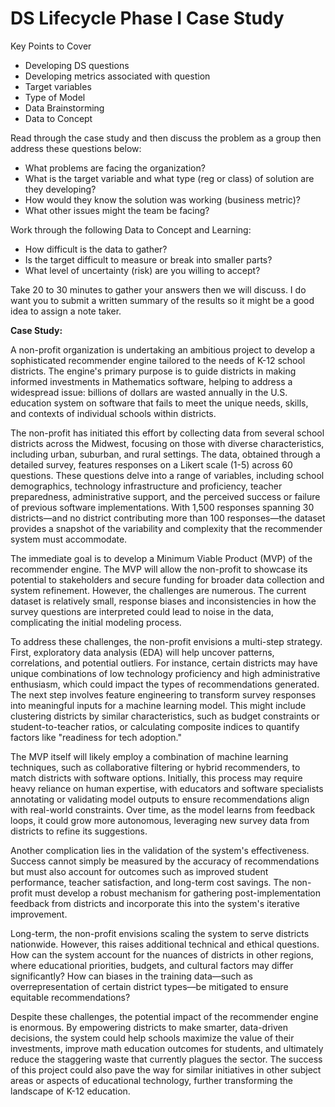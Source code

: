 # DS Lifecycle Phase I Case Study

Key Points to Cover
* Developing DS questions
* Developing metrics associated with question
* Target variables 
* Type of Model 
* Data Brainstorming
* Data to Concept

Read through the case study and then discuss the problem as a group then address these questions below: 
* What problems are facing the organization?  
* What is the target variable and what type (reg or class) of solution are they developing? 
* How would they know the solution was working (business metric)?
* What other issues might the team be facing? 

Work through the following Data to Concept and Learning:
  * How difficult is the data to gather?
  * Is the target difficult to measure or break into smaller parts?
  * What level of uncertainty (risk) are you willing to accept? 

Take 20 to 30 minutes to gather your answers then we will discuss. I do want you to submit a written summary of the results so it might be a good idea to assign a note taker.  

**Case Study:** 

A non-profit organization is undertaking an ambitious project to develop a sophisticated recommender engine tailored to the needs of K-12 school districts. The engine's primary purpose is to guide districts in making informed investments in Mathematics software, helping to address a widespread issue: billions of dollars are wasted annually in the U.S. education system on software that fails to meet the unique needs, skills, and contexts of individual schools within districts.

The non-profit has initiated this effort by collecting data from several school districts across the Midwest, focusing on those with diverse characteristics, including urban, suburban, and rural settings. The data, obtained through a detailed survey, features responses on a Likert scale (1-5) across 60 questions. These questions delve into a range of variables, including school demographics, technology infrastructure and proficiency, teacher preparedness, administrative support, and the perceived success or failure of previous software implementations. With 1,500 responses spanning 30 districts—and no district contributing more than 100 responses—the dataset provides a snapshot of the variability and complexity that the recommender system must accommodate.

The immediate goal is to develop a Minimum Viable Product (MVP) of the recommender engine. The MVP will allow the non-profit to showcase its potential to stakeholders and secure funding for broader data collection and system refinement. However, the challenges are numerous. The current dataset is relatively small, response biases and inconsistencies in how the survey questions are interpreted could lead to noise in the data, complicating the initial modeling process.

To address these challenges, the non-profit envisions a multi-step strategy. First, exploratory data analysis (EDA) will help uncover patterns, correlations, and potential outliers. For instance, certain districts may have unique combinations of low technology proficiency and high administrative enthusiasm, which could impact the types of recommendations generated. The next step involves feature engineering to transform survey responses into meaningful inputs for a machine learning model. This might include clustering districts by similar characteristics, such as budget constraints or student-to-teacher ratios, or calculating composite indices to quantify factors like "readiness for tech adoption."

The MVP itself will likely employ a combination of machine learning techniques, such as collaborative filtering or hybrid recommenders, to match districts with software options. Initially, this process may require heavy reliance on human expertise, with educators and software specialists annotating or validating model outputs to ensure recommendations align with real-world constraints. Over time, as the model learns from feedback loops, it could grow more autonomous, leveraging new survey data from districts to refine its suggestions.

Another complication lies in the validation of the system's effectiveness. Success cannot simply be measured by the accuracy of recommendations but must also account for outcomes such as improved student performance, teacher satisfaction, and long-term cost savings. The non-profit must develop a robust mechanism for gathering post-implementation feedback from districts and incorporate this into the system's iterative improvement.

Long-term, the non-profit envisions scaling the system to serve districts nationwide. However, this raises additional technical and ethical questions. How can the system account for the nuances of districts in other regions, where educational priorities, budgets, and cultural factors may differ significantly? How can biases in the training data—such as overrepresentation of certain district types—be mitigated to ensure equitable recommendations? 

Despite these challenges, the potential impact of the recommender engine is enormous. By empowering districts to make smarter, data-driven decisions, the system could help schools maximize the value of their investments, improve math education outcomes for students, and ultimately reduce the staggering waste that currently plagues the sector. The success of this project could also pave the way for similar initiatives in other subject areas or aspects of educational technology, further transforming the landscape of K-12 education.